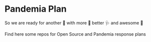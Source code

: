 # Pandemia Plan

So we are ready for another 🦠 with more 💉 better 🩺 and awesome 🏥

Find here some repos for Open Source and Pandemia response plans
